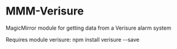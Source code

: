 # MMM-Verisure
MagicMirror module for getting data from a Verisure alarm system

Requires module verisure:
npm install verisure --save
